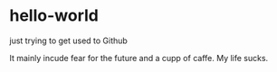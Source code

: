 # hello-world
just trying to get used to Github

It mainly incude fear for the future and a cupp of caffe.
My life sucks.
